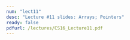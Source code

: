 ```yaml
---
num: "lect11"
desc: "Lecture #11 slides: Arrays; Pointers"
ready: false
pdfurl: /lectures/CS16_Lecture11.pdf
---
```

